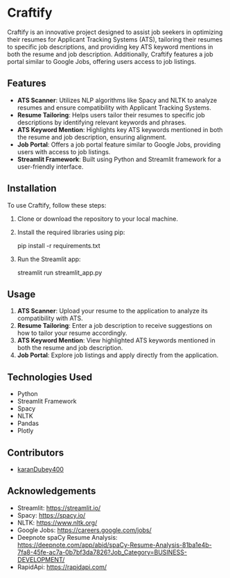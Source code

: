 # Craftify

Craftify is an innovative project designed to assist job seekers in optimizing their resumes for Applicant Tracking Systems (ATS), tailoring their resumes to specific job descriptions, and providing key ATS keyword mentions in both the resume and job description. Additionally, Craftify features a job portal similar to Google Jobs, offering users access to job listings.

## Features

- **ATS Scanner**: Utilizes NLP algorithms like Spacy and NLTK to analyze resumes and ensure compatibility with Applicant Tracking Systems.
- **Resume Tailoring**: Helps users tailor their resumes to specific job descriptions by identifying relevant keywords and phrases.
- **ATS Keyword Mention**: Highlights key ATS keywords mentioned in both the resume and job description, ensuring alignment.
- **Job Portal**: Offers a job portal feature similar to Google Jobs, providing users with access to job listings.
- **Streamlit Framework**: Built using Python and Streamlit framework for a user-friendly interface.

## Installation

To use Craftify, follow these steps:

1. Clone or download the repository to your local machine.
2. Install the required libraries using pip:
   
   pip install -r requirements.txt
   
4. Run the Streamlit app:
   
   streamlit run streamlit_app.py
   
## Usage

1. **ATS Scanner**: Upload your resume to the application to analyze its compatibility with ATS.
2. **Resume Tailoring**: Enter a job description to receive suggestions on how to tailor your resume accordingly.
3. **ATS Keyword Mention**: View highlighted ATS keywords mentioned in both the resume and job description.
4. **Job Portal**: Explore job listings and apply directly from the application.

## Technologies Used

- Python
- Streamlit Framework
- Spacy
- NLTK
- Pandas
- Plotly

## Contributors

- [karanDubey400](https://github.com/KaranDubey400/)
## Acknowledgements

- Streamlit: https://streamlit.io/
- Spacy: https://spacy.io/
- NLTK: https://www.nltk.org/
- Google Jobs: https://careers.google.com/jobs/
- Deepnote spaCy Resume Analysis: https://deepnote.com/app/abid/spaCy-Resume-Analysis-81ba1e4b-7fa8-45fe-ac7a-0b7bf3da7826?Job_Category=BUSINESS-DEVELOPMENT/
- RapidApi: https://rapidapi.com/
